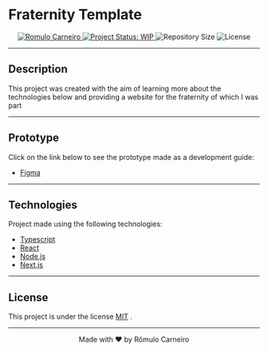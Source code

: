 # Fraternity Template

<p align="center">
  <a href="https://www.linkedin.com/in/r%C3%B4mulo-carneiro-00106414a/" re="nofollow">
    <img alt="Romulo Carneiro" src="https://img.shields.io/badge/Romulo-141F4F?style=flat&logo=linkedin&labelColor=141F4F" style="max-width:100%;">
  </a>
  <a href="https://www.repostatus.org/">
    <img alt="Project Status: WIP" src="https://img.shields.io/badge/repo status-WIP-141F4F">
  </a>
  <img alt="Repository Size" src="https://img.shields.io/github/repo-size/carneiroRomulo/fraternity?color=141F4F">
  <img alt="License" src="https://img.shields.io/badge/license-MIT-141F4F">
</p>

---

## Description

This project was created with the aim of learning more about the technologies below and providing a website for the fraternity of which I was part

---

## Prototype

Click on the link below to see the prototype made as a development guide:
- [Figma](https://www.figma.com/file/NGWIUsUHGCUSuwmk6kVnpC/Fraternity?node-id=0%3A1)

---

## Technologies

Project made using the following technologies:
- [Typescript](https://www.typescriptlang.org/)
- [React](https://reactjs.org/)
- [Node.js](https://nodejs.org/en/)
- [Next.js](https://nextjs.org/)

---


## License

This project is under the license [MIT](./LICENSE) .

---

<p align="center">Made with ❤️ by Rômulo Carneiro<p/>
